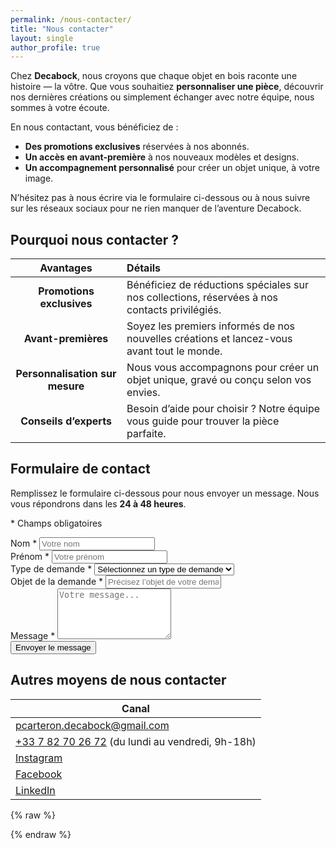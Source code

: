 ```yaml
---
permalink: /nous-contacter/
title: "Nous contacter"
layout: single
author_profile: true
---
```


Chez **Decabock**, nous croyons que chaque objet en bois raconte une histoire — la vôtre. Que vous souhaitiez **personnaliser une pièce**, découvrir nos dernières créations ou simplement échanger avec notre équipe, nous sommes à votre écoute.

En nous contactant, vous bénéficiez de :
- **Des promotions exclusives** réservées à nos abonnés.
- **Un accès en avant-première** à nos nouveaux modèles et designs.
- **Un accompagnement personnalisé** pour créer un objet unique, à votre image.

N’hésitez pas à nous écrire via le formulaire ci-dessous ou à nous suivre sur les réseaux sociaux pour ne rien manquer de l’aventure Decabock.

## Pourquoi nous contacter ?

| Avantages | Détails |
|:---------:|:--------|
| **Promotions exclusives** | Bénéficiez de réductions spéciales sur nos collections, réservées à nos contacts privilégiés. |
| **Avant-premières** | Soyez les premiers informés de nos nouvelles créations et lancez-vous avant tout le monde. |
| **Personnalisation sur mesure** | Nous vous accompagnons pour créer un objet unique, gravé ou conçu selon vos envies. |
| **Conseils d’experts** | Besoin d’aide pour choisir ? Notre équipe vous guide pour trouver la pièce parfaite. |

## Formulaire de contact

Remplissez le formulaire ci-dessous pour nous envoyer un message. Nous vous répondrons dans les **24 à 48 heures**.

<form id="contact-form" class="contact-form">
  <!-- Légende pour les champs obligatoires -->
  <p class="required-legend"><span class="required-star">*</span> Champs obligatoires</p>

  <!-- Champ : Nom -->
  <div class="form-group">
    <label for="nom">Nom <span class="required-star">*</span></label>
    <input type="text" id="nom" name="nom" placeholder="Votre nom" required class="form-control">
  </div>

  <!-- Champ : Prénom -->
  <div class="form-group">
    <label for="prenom">Prénom <span class="required-star">*</span></label>
    <input type="text" id="prenom" name="prenom" placeholder="Votre prénom" required class="form-control">
  </div>

  <!-- Champ : Type de demande -->
  <div class="form-group">
    <label for="type-demande">Type de demande <span class="required-star">*</span></label>
    <select id="type-demande" name="type-demande" required class="form-control">
      <option value="" disabled selected>Sélectionnez un type de demande</option>
      <option value="Personnalisation">Personnalisation d’un produit</option>
      <option value="Question">Question sur un produit</option>
      <option value="Partenariat">Demande de partenariat</option>
      <option value="Autre">Autre</option>
    </select>
  </div>

  <!-- Champ : Objet de la demande -->
  <div class="form-group">
    <label for="objet">Objet de la demande <span class="required-star">*</span></label>
    <input type="text" id="objet" name="objet" placeholder="Précisez l’objet de votre demande" required class="form-control">
  </div>

  <!-- Champ : Message -->
  <div class="form-group">
    <label for="message">Message <span class="required-star">*</span></label>
    <textarea id="message" name="message" placeholder="Votre message..." required rows="5" class="form-control"></textarea>
  </div>

  <!-- Bouton d'envoi -->
  <div class="form-group">
    <button type="button" onclick="sendEmail()" class="btn-submit">
      Envoyer le message
    </button>
  </div>
</form>

## Autres moyens de nous contacter

<table>
  <thead>
    <tr>
      <th>Canal</th>
    </tr>
  </thead>
  <tbody>
    <tr>
      <td>
        <i class="fas fa-fw fa-envelope"></i>
        <a href="mailto:pcarteron.decabock@gmail.com" class="contact-link">pcarteron.decabock@gmail.com</a>
      </td>
    </tr>
    <tr>
      <td>
        <i class="fas fa-fw fa-phone"></i>
        <a href="tel:+33782702672" class="contact-link">+33 7 82 70 26 72</a>
        <span>(du lundi au vendredi, 9h-18h)</span>
      </td>
    </tr>
    <tr>
      <td>
        <i class="fab fa-fw fa-instagram"></i>
        <a href="https://www.instagram.com/decabock_fr/" class="contact-link" target="_blank">Instagram</a>
      </td>
    </tr>
    <tr>
      <td>
        <i class="fab fa-fw fa-facebook"></i>
        <a href="https://www.facebook.com/profile.php?id=61569670629084" class="contact-link" target="_blank">Facebook</a>
      </td>
    </tr>
    <tr>
      <td>
        <i class="fab fa-fw fa-linkedin"></i>
        <a href="https://www.linkedin.com/company/decabock" class="contact-link" target="_blank">LinkedIn</a>
      </td>
    </tr>
  </tbody>
</table>

{% raw %}
<script>
  function sendEmail() {
    // Récupérer les valeurs des champs
    const nom = document.getElementById("nom").value;
    const prenom = document.getElementById("prenom").value;
    const typeDemande = document.getElementById("type-demande").value;
    const objet = document.getElementById("objet").value;
    const message = document.getElementById("message").value;

    // Construire le lien mailto
    const subject = encodeURIComponent(`[Decabock] ${typeDemande} : ${objet}`);
    const body = encodeURIComponent(
      `Bonjour,\n\n` + 
      `Je m'appelle ${prenom} ${nom} et je vous contacte concernant : ${typeDemande}.` + 
      `\n\nObjet : ${objet}` + 
      `\n\nMessage : ${message}` + 
      `\n\nCordialement,` + 
      `\n\n ${nom} ${prenom}`
    );

    // Ouvrir le client mail
    window.location.href = `mailto:pcarteron.decabock@gmail.com?subject=${subject}&body=${body}`;
  }
</script>
{% endraw %}

